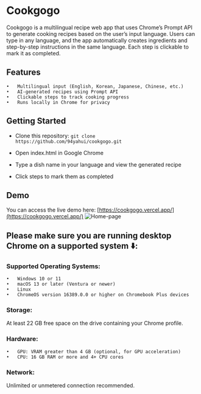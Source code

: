 # Cookgogo
Cookgogo is a multilingual recipe web app that uses Chrome’s Prompt API to generate cooking recipes based on the user’s input language. Users can type in any language, and the app automatically creates ingredients and step-by-step instructions in the same language. Each step is clickable to mark it as completed.

## Features
	•	Multilingual input (English, Korean, Japanese, Chinese, etc.)
	•	AI-generated recipes using Prompt API
	•	Clickable steps to track cooking progress
	•	Runs locally in Chrome for privacy

## Getting Started
- Clone this repository:
  ```git clone https://github.com/94yahui/cookgogo.git```

- Open index.html in Google Chrome
- Type a dish name in your language and view the generated recipe
- Click steps to mark them as completed

## Demo
You can access the live demo here: [https://cookgogo.vercel.app/](https://cookgogo.vercel.app/)
![Home-page](./demo-images/home-page.png)


## Please make sure you are running desktop Chrome on a supported system ⬇️:

### Supported Operating Systems:
	•	Windows 10 or 11
	•	macOS 13 or later (Ventura or newer)
	•	Linux
	•	ChromeOS version 16389.0.0 or higher on Chromebook Plus devices

### Storage:
At least 22 GB free space on the drive containing your Chrome profile.

### Hardware:
	•	GPU: VRAM greater than 4 GB (optional, for GPU acceleration)
	•	CPU: 16 GB RAM or more and 4+ CPU cores

### Network:
Unlimited or unmetered connection recommended.

